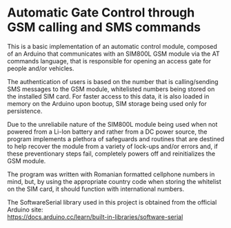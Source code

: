 # Automatic Gate Control through GSM calling and SMS commands

This is a basic implementation of an automatic control module, composed of an Arduino that communicates with an SIM800L GSM module via the AT commands language, that is responsible for opening an access gate for people and/or vehicles.

The authentication of users is based on the number that is calling/sending SMS messages to the GSM module, whitelisted numbers being stored on the installed SIM card. For faster access to this data, it is also loaded in memory on the Arduino upon bootup, SIM storage being used only for persistence.

Due to the unreliabile nature of the SIM800L module being used when not powered from a Li-Ion battery and rather from a DC power source, the program implements a plethora of safeguards and routines that are destined to help recover the module from a variety of lock-ups and/or errors and, if these preventionary steps fail, completely powers off and reinitializes the GSM module.

The program was written with Romanian formatted cellphone numbers in mind, but, by using the appropriate country code when storing the whitelist on the SIM card, it should function with international numbers.

The SoftwareSerial library used in this project is obtained from the official Arduino site: \
https://docs.arduino.cc/learn/built-in-libraries/software-serial

